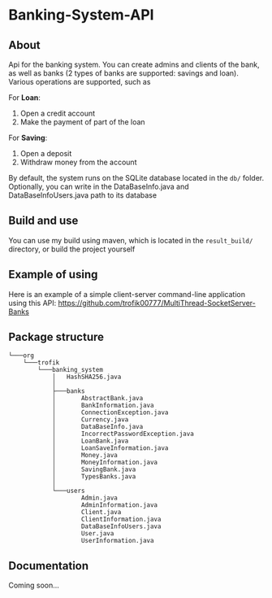 # Banking-System-API

## About

Api for the banking system. You can create admins and clients of the bank, as well as banks (2 types of banks are supported: savings and loan). Various operations are supported, such as

For **Loan**:

1. Open a credit account
2. Make the payment of part of the loan

For **Saving**:
1. Open a deposit
2. Withdraw money from the account

By default, the system runs on the SQLite database located in the `db/` folder. Optionally, you can write in the DataBaseInfo.java and DataBaseInfoUsers.java path to its database



## Build and use

You can use my build using maven, which is located in the `result_build/` directory, or build the project yourself

## Example of using

Here is an example of a simple client-server command-line application using this API: https://github.com/trofik00777/MultiThread-SocketServer-Banks

## Package structure

```
└───org
    └───trofik
        └───banking_system
            │   HashSHA256.java
            │
            ├───banks
            │       AbstractBank.java
            │       BankInformation.java
            │       ConnectionException.java
            │       Currency.java
            │       DataBaseInfo.java
            │       IncorrectPasswordException.java
            │       LoanBank.java
            │       LoanSaveInformation.java
            │       Money.java
            │       MoneyInformation.java
            │       SavingBank.java
            │       TypesBanks.java
            │
            └───users
                    Admin.java
                    AdminInformation.java
                    Client.java
                    ClientInformation.java
                    DataBaseInfoUsers.java
                    User.java
                    UserInformation.java
```

## Documentation

Coming soon...
